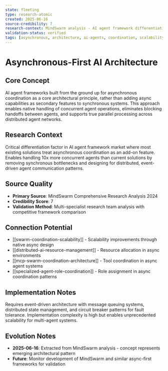 ```yaml
---
state: fleeting
type: research-atomic
created: 2025-06-16
source-credibility: 7
research-context: MindSwarm analysis - AI agent framework differentiation
validation-status: verified
tags: [asynchronous, architecture, ai-agents, coordination, scalability]
---
```


# Asynchronous-First AI Architecture

## Core Concept

AI agent frameworks built from the ground up for asynchronous coordination as a core architectural principle, rather than adding async capabilities as secondary features to synchronous systems. This approach enables native handling of concurrent agent operations, eliminates blocking handoffs between agents, and supports true parallel processing across distributed agent networks.

## Research Context

Critical differentiation factor in AI agent framework market where most existing solutions treat asynchronous coordination as an add-on feature. Enables handling 10x more concurrent agents than current solutions by removing synchronous bottlenecks and designing for distributed, event-driven agent communication patterns.

## Source Quality

- **Primary Source**: MindSwarm Comprehensive Research Analysis 2024
- **Credibility Score**: 7
- **Validation Method**: Multi-specialist research team analysis with competitive framework comparison

## Connection Potential

- [[swarm-coordination-scalability]] - Scalability improvements through native async design
- [[distributed-ai-resource-management]] - Resource allocation in async environments
- [[mcp-swarm-coordination-architecture]] - Tool coordination in async agent systems
- [[specialized-agent-role-coordination]] - Role assignment in async coordination patterns

## Implementation Notes

Requires event-driven architecture with message queuing systems, distributed state management, and circuit breaker patterns for fault tolerance. Implementation complexity is high but enables unprecedented scalability for multi-agent systems.

## Evolution Notes

- **2025-06-16**: Extracted from MindSwarm analysis - concept represents emerging architectural pattern
- **Future**: Monitor development of MindSwarm and similar async-first frameworks for validation